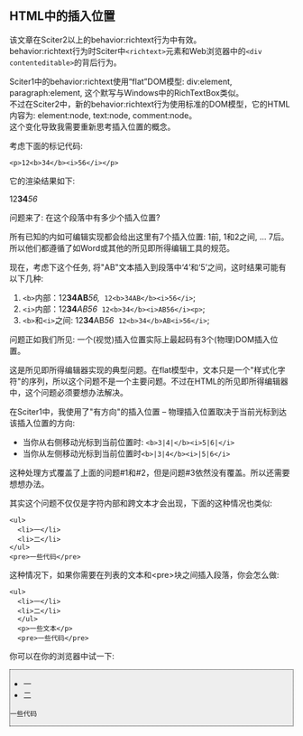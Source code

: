 ## HTML中的插入位置

<div class="storycontent">
		<p>该文章在Sciter2以上的behavior:richtext行为中有效。<br />
behavior:richtext行为时Sciter中<code>&lt;richtext&gt;</code>元素和Web浏览器中的<code>&lt;div contenteditable&gt;</code>的背后行为。</p>
<p>Sciter1中的behavior:richtext使用“flat”DOM模型: div:element, paragraph:element, 这个默写与Windows中的RichTextBox类似。<br />
不过在Sciter2中，新的behavior:richtext行为使用标准的DOM模型，它的HTML内容为: element:node, text:node, comment:node。<br />
这个变化导致我需要重新思考插入位置的概念。</p>
<p>  考虑下面的标记代码:</p>
<pre class="brush: html"><code>&lt;p&gt;12&lt;b&gt;34&lt;/b&gt;&lt;i&gt;56&lt;/i&gt;&lt;/p&gt;</code>
</pre>
<p>它的渲染结果如下: </p>
<p>12<b>34</b><i>56</i></p>
<p>问题来了: 在这个段落中有多少个插入位置?</p>
<p>所有已知的内如可编辑实现都会给出这里有7个插入位置: 1前, 1和2之间, … 7后。所以他们都遵循了如Word或其他的所见即所得编辑工具的规范。</p>
<p>现在，考虑下这个任务, 将"AB"文本插入到段落中‘4’和‘5’之间，这时结果可能有以下几种:</p>
<ol>
<li><code>&lt;b&gt;</code>内部：12<b>34AB</b><i>56,</i> &nbsp;<code>12&lt;b&gt;34AB&lt;/b&gt;&lt;i&gt;56&lt;/i&gt;</code>;</li>
<li><code>&lt;i&gt;</code>内部：12<b>34</b><i>AB56</i> &nbsp;<code>12&lt;b&gt;34&lt;/b&gt;&lt;i&gt;AB56&lt;/i&gt;&lt;p&gt;</code>;</li>
<li><code>&lt;b&gt;</code>和<code>&lt;i&gt;</code>之间: 12<b>34</b>AB<i>56</i> &nbsp;<code>12&lt;b&gt;34&lt;/b&gt;AB&lt;i&gt;56&lt;/i&gt;</code>;</li>
</ol>
<p>问题正如我们所见: 一个(视觉)插入位置实际上最起码有3个(物理)DOM插入位置。</p>
<p>这是所见即所得编辑器实现的典型问题。在flat模型中，文本只是一个"样式化字符"的序列，所以这个问题不是一个主要问题。不过在HTML的所见即所得编辑器中，这个问题必须要想办法解决。</p>
<p>在Sciter1中，我使用了"有方向"的插入位置 – 物理插入位置取决于当前光标到达该插入位置的方向:</p>
<ul>
<li>当你从右侧移动光标到当前位置时: <code>&lt;b&gt;3|4|&lt;/b&gt;&lt;i&gt;5|6|&lt;/i&gt;</code></li>
<li>当你从左侧移动光标到当前位置时<code>&lt;b&gt;|3|4&lt;/b&gt;&lt;i&gt;|5|6&lt;/i&gt;</code></li>
</ul>
<p>这种处理方式覆盖了上面的问题#1和#2，但是问题#3依然没有覆盖。所以还需要想想办法。</p>
<p>其实这个问题不仅仅是字符内部和跨文本才会出现，下面的这种情况也类似:</p>
<pre class="brush: html"><code>&lt;ul&gt;
  &lt;li&gt;一&lt;/li&gt;
  &lt;li&gt;二&lt;/li&gt;
&lt;/ul&gt;
&lt;pre&gt;一些代码&lt;/pre&gt;</code>
</pre>
<p>这种情况下，如果你需要在列表的文本和&lt;pre&gt;块之间插入段落，你会怎么做:</p>
<pre class="brush: html"><code>&lt;ul&gt;
  &lt;li&gt;一&lt;/li&gt;
  &lt;li&gt;二&lt;/li&gt;
  &lt;/ul&gt;
  &lt;p&gt;一些文本&lt;/p&gt;
  &lt;pre&gt;一些代码&lt;/pre&gt;</code>
</pre>
<p>你可以在你的浏览器中试一下:</p>
<div style="background:#EEE; border:1px dotted black" contenteditable>
<ul>
<li>一</li>
<li>二</li>
</ul>
<pre><code>一些代码</code></pre>
</div>
	</div>
</div>